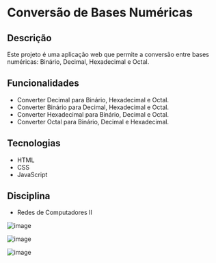 # Conversão de Bases Numéricas

## Descrição
Este projeto é uma aplicação web que permite a conversão entre bases numéricas:  Binário, Decimal, Hexadecimal e Octal.

## Funcionalidades
- Converter Decimal para Binário, Hexadecimal e Octal.
- Converter Binário para Decimal, Hexadecimal e Octal.
- Converter Hexadecimal para Binário, Decimal e Octal.
- Converter Octal para Binário, Decimal e Hexadecimal.

## Tecnologias
- HTML
- CSS
- JavaScript

## Disciplina
- Redes de Computadores II

![image](https://github.com/user-attachments/assets/040a0b6f-87d2-4501-8290-103d07224de2)

![image](https://github.com/user-attachments/assets/6cf2e453-ab30-4ffe-a808-e193c92ea35b)

![image](https://github.com/user-attachments/assets/3be9ceb7-a82d-4fb7-9ae8-61850952044c)


